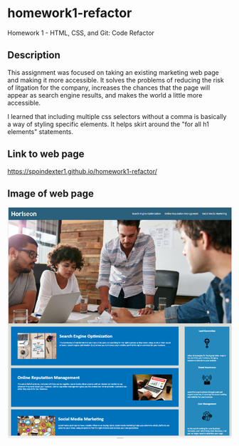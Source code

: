 # homework1-refactor
Homework 1 -  HTML, CSS, and Git: Code Refactor

## Description

This assignment was focused on taking an existing marketing web page and making it more accessible. It solves the problems of reducing the risk of litgation for the company, increases the chances that the page will appear as search engine results, and makes the world a little more accessible. 

I learned that including multiple css selectors without a comma is basically a way of styling specific elements. It helps skirt around the "for all h1 elements" statements. 

## Link to web page
https://spoindexter1.github.io/homework1-refactor/

## Image of web page
![Image of completed web page](./readme-image/poindexter-finished-preview.PNG)

